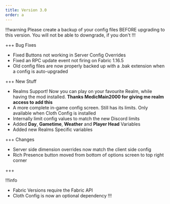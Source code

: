 ```yaml
---
title: Version 3.0
order: a
---
```


!!!warning
Please create a backup of your config files BEFORE upgrading to this version. You will not be able to downgrade, if you don't
!!!

+++ Bug Fixes

* Fixed Buttons not working in Server Config Overrides
* Fixed an RPC update event not firing on Fabric 1.16.5
* Old config files are now properly backed up with a .bak extension when a config is auto-upgraded

+++ New Stuff 

* Realms Support! Now you can play on your favourite Realm, while having the mod installed. **Thanks MedicMain2000 for giving me realm access to add this**
* A more complete in-game config screen. Still has its limits. Only available when Cloth Config is installed
* Internally limit config values to match the new Discord limits
* Added **Day**, **Gametime**, **Weather** and **Player Head** Variables
* Added new Realms Specific variables

+++ Changes

* Server side dimension overrides now match the client side config
* Rich Presence button moved from bottom of options screen to top right corner

+++

!!!info
* Fabric Versions require the Fabric API
* Cloth Config is now an optional dependency
!!!
